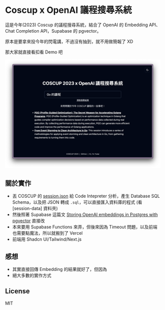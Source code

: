 # Coscup x OpenAI 議程搜尋系統

這是今年(2023) Coscup 的議程搜尋系統，結合了 OpenAI 的 Embedding API、Chat Completion API，Supabase 的 pgvector。

原本是要拿來投今年的閃電講，不過沒有抽到，就不用做簡報了 XD

那大家就直接看扣看 Demo 吧

![screenshot](./docs/images/demo-1.png)

## 關於實作

- 丟 COSCUP 的 [session.json](https://coscup.org/2023/json/session.json) 給 Code Intepreter 分析，產生 Database SQL Schema，以及把 JSON 轉成 `.sql`，可以直接匯入資料庫的程式 (看 [session-data] 資料夾)
- 然後照著 Supabase 這篇文 [Storing OpenAI embeddings in Postgres with pgvector](https://supabase.com/blog/openai-embeddings-postgres-vector) 直接改
- 本來要用 Supabase Functions 來弄，但後來因為 Timeout 問題，以及前端也需要點魔法，所以就搬到了 Vercel
- 前端用 Shadcn UI/Tailwind/Next.js

## 感想

- 其實直接回傳 Embedding 的結果就好了，但因為
- 絕大多數的實作方式

## License

MIT

